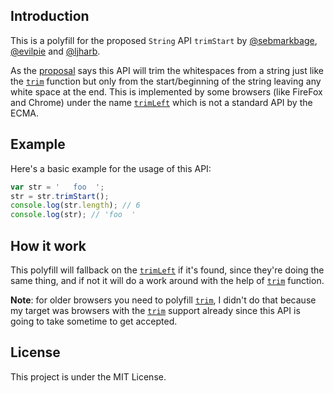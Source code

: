 ## Introduction
This is a polyfill for the proposed `String` API `trimStart` by [@sebmarkbage](https://github.com/sebmarkbage), [@evilpie](https://github.com/evilpie/) and [@ljharb](https://github.com/ljharb).

As the [proposal](https://github.com/tc39/proposal-string-left-right-trim) says this API will trim the whitespaces from a string just like the [`trim`](https://developer.mozilla.org/en-US/docs/Web/JavaScript/Reference/Global_Objects/String/trim) function but only from the start/beginning of the string leaving any white space at the end. This is implemented by some browsers (like FireFox and Chrome) under the name [`trimLeft`](https://developer.mozilla.org/en-US/docs/Web/JavaScript/Reference/Global_Objects/String/TrimLeft) which is not a standard API by the ECMA.

## Example

Here's a basic example for the usage of this API:

```javascript
var str = '   foo  ';
str = str.trimStart();
console.log(str.length); // 6
console.log(str); // 'foo  '
```

## How it work

This polyfill will fallback on the [`trimLeft`](https://developer.mozilla.org/en-US/docs/Web/JavaScript/Reference/Global_Objects/String/TrimLeft) if it's found, since they're doing the same thing, and if not it will do a work around with the help of [`trim`](https://developer.mozilla.org/en-US/docs/Web/JavaScript/Reference/Global_Objects/String/trim) function.

**Note**: for older browsers you need to polyfill [`trim`](https://developer.mozilla.org/en-US/docs/Web/JavaScript/Reference/Global_Objects/String/trim), I didn't do that because my target was browsers with the [`trim`](https://developer.mozilla.org/en-US/docs/Web/JavaScript/Reference/Global_Objects/String/trim) support already since this API is going to take sometime to get accepted.

## License

This project is under the MIT License.